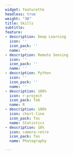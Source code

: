 ```yaml
---
widget: featurette
headless: true
weight: "30"
title: Skills
subtitle: 
feature:
- description: Deep Learning
  icon: ''
  icon_pack: ''
  name: ''
- description: Remote Sensing
  icon: ''
  icon_pack: ''
  name: ''
- description: Python
  icon: ''
  icon_pack: ''
  name: ''
- description: 100%
  icon: r-project
  icon_pack: fab
  name: R
- description: 100%
  icon: chart-line
  icon_pack: fas
  name: Statistics
- description: 10%
  icon: camera-retro
  icon_pack: fas
  name: Photography

---
```

